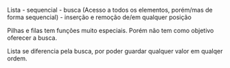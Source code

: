 Lista
    - sequencial
    - busca (Acesso a todos os elementos, porém/mas de forma sequencial)
    - inserção e remoção de/em qualquer posição
    
    
   
    
Pilhas e filas tem funções muito especiais. Porém não tem como objetivo oferecer a busca.
 
Lista se diferencia pela busca, por poder guardar qualquer valor em qualqer ordem.

    
    